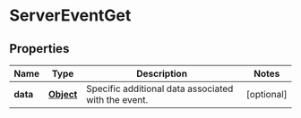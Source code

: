 
# ServerEventGet

## Properties
Name | Type | Description | Notes
------------ | ------------- | ------------- | -------------
**data** | [**Object**](.md) | Specific additional data associated with the event. |  [optional]



